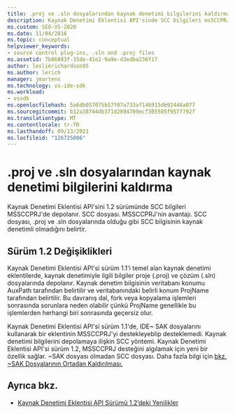 ```yaml
---
title: .proj ve .sln dosyalarından kaynak denetimi bilgilerini kaldırma
description: Kaynak Denetimi Eklentisi API'sinde SCC bilgileri msSCCPRJ içinde depolanır. Proje ve çözüm dosyaları yerine SCC dosyası.
ms.custom: SEO-VS-2020
ms.date: 11/04/2016
ms.topic: conceptual
helpviewer_keywords:
- source control plug-ins, .sln and .proj files
ms.assetid: 7b06883f-35de-41e2-9a9e-d3edba236f17
author: leslierichardson95
ms.author: lerich
manager: jmartens
ms.technology: vs-ide-sdk
ms.workload:
- vssdk
ms.openlocfilehash: 5a6db057075b57f07a733af146915db92446a077
ms.sourcegitcommit: b12a38744db371d2894769ecf305585f9577792f
ms.translationtype: MT
ms.contentlocale: tr-TR
ms.lasthandoff: 09/13/2021
ms.locfileid: "126725006"
---
```

# <a name="removal-of-source-control-information-from-proj-and-sln-files"></a>.proj ve .sln dosyalarından kaynak denetimi bilgilerini kaldırma

Kaynak Denetimi Eklentisi API'sini 1.2 sürümünde SCC bilgileri MSSCCPRJ'de depolanır. SCC dosyası. MSSCCPRJ'nin avantajı. SCC dosyası, .proj ve .sln dosyalarında olduğu gibi SCC bilgisinin kaynak denetimli olmadığını belirtir.

## <a name="version-12-changes"></a>Sürüm 1.2 Değişiklikleri

 Kaynak Denetimi Eklentisi API'si sürüm 1.1'i temel alan kaynak denetimi eklentilerde, kaynak denetimiyle ilgili bilgiler proje (.proj) ve çözüm (.sln) dosyalarında depolanır. Kaynak denetim bilgisinin veritabanı konumu AuxPath tarafından belirtilir ve veritabanındaki belirli konum ProjName tarafından belirtilir. Bu davranış dal, fork veya kopyalama işlemleri sonrasında sorunlara neden olabilir çünkü ProjName genellikle bu işlemlerden herhangi biri sonrasında geçersiz olur.

 Kaynak Denetimi Eklentisi API'si sürüm 1.1'de, IDE~ SAK dosyalarını kullanarak bir eklentinin MSSCCPRJ'yi destekleyeblip desteklemedi. Kaynak denetimi bilgilerini depolamaya ilişkin SCC yöntemi. Kaynak Denetimi Eklentisi API'si sürüm 1.2, MSSCCPRJ desteğini algılamak için yeni bir özellik sağlar. ~SAK dosyası olmadan SCC dosyası. Daha fazla bilgi için [bkz. ~SAK Dosyalarının Ortadan Kaldırılması.](../../extensibility/internals/elimination-of-tilde-sak-files.md)

## <a name="see-also"></a>Ayrıca bkz.

- [Kaynak Denetimi Eklentisi API Sürümü 1.2’deki Yenilikler](../../extensibility/internals/what-s-new-in-the-source-control-plug-in-api-version-1-2.md)
